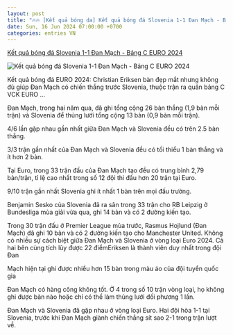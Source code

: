 ```yaml
---
layout: post
title: "🔥🔥 [Kết quả bóng da] Kết quả bóng đá Slovenia 1-1 Đan Mạch - Bảng C EURO 2024"
date: Sun, 16 Jun 2024 07:00:00 +0700
categories: entries VN
---
```

[Kết quả bóng đá Slovenia 1-1 Đan Mạch - Bảng C EURO 2024](https://vietnamnet.vn/ket-qua-bong-da-slovenia-1-1-dan-mach-bang-c-euro-2024-2292096.html)

![Kết quả bóng đá Slovenia 1-1 Đan Mạch - Bảng C EURO 2024](https://static-images.vnncdn.net/vps_images_publish/000001/000003/2024/6/16/truc-tiep-bong-da-slovenia-0-1-dan-mach-eriksen-ghi-tuyet-pham-2479.jpg?width=0&s=bLbJD6JGyJTAM7r0ojDw3A)

Kết quả bóng đá EURO 2024: Christian Eriksen bàn đẹp mắt nhưng không đủ giúp Đan Mạch có chiến thắng trước Slovenia, thuộc trận ra quân bảng C VCK EURO ...

Đan Mạch, trong hai năm qua, đã ghi tổng cộng 26 bàn thắng (1,9 bàn mỗi trận) và Slovenia để thủng lưới tổng cộng 13 bàn (0,9 bàn mỗi trận).

4/6 lần gặp nhau gần nhất giữa Đan Mạch và Slovenia đều có trên 2.5 bàn thắng.

3/3 trận gần nhất của Đan Mạch và Slovenia đều có tối thiểu 1 bàn thắng và ít hơn 2 bàn.

Tại Euro, trong 33 trận đấu của Đan Mạch tạo đều có trung bình 2,79 bàn/trận, tỉ lệ cao nhất trong số 12 đội thi đấu hơn 20 trận tại Euro.

9/10 trận gần nhất Slovenia ghi ít nhất 1 bàn trên mọi đấu trường.

Benjamin Sesko của Slovenia đã ra sân trong 33 trận cho RB Leipzig ở Bundesliga mùa giải vừa qua, ghi 14 bàn và có 2 đường kiến ​​tạo.

Trong 30 trận đấu ở Premier League mùa trước, Rasmus Hojlund (Đan Mạch) đã ghi 10 bàn và có 2 đường kiến ​​tạo cho Manchester United. Không có nhiều sự cách biệt giữa Đan Mạch và Slovenia ở vòng loại Euro 2024. Cả hai bên cùng tích lũy được 22 điểmEriksen là thành viên duy nhất trong đội Đan

Mạch hiện tại ghi được nhiều hơn 15 bàn trong màu áo của đội tuyển quốc gia

Đan Mạch có hàng công không tốt. Ở 4 trong số 10 trận vòng loại, họ không ghi được bàn nào hoặc chỉ có thể làm thủng lưới đối phương 1 lần.

Đan Mạch và Slovenia đã gặp nhau ở vòng loại Euro. Hai đội hòa 1-1 tại Slovenia, trước khi Đan Mạch giành chiến thắng sít sao 2-1 trong trận lượt về.

